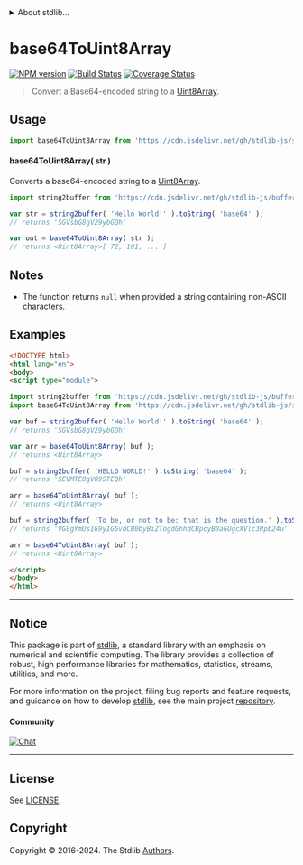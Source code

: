 <!--

@license Apache-2.0

Copyright (c) 2024 The Stdlib Authors.

Licensed under the Apache License, Version 2.0 (the "License");
you may not use this file except in compliance with the License.
You may obtain a copy of the License at

   http://www.apache.org/licenses/LICENSE-2.0

Unless required by applicable law or agreed to in writing, software
distributed under the License is distributed on an "AS IS" BASIS,
WITHOUT WARRANTIES OR CONDITIONS OF ANY KIND, either express or implied.
See the License for the specific language governing permissions and
limitations under the License.

-->


<details>
  <summary>
    About stdlib...
  </summary>
  <p>We believe in a future in which the web is a preferred environment for numerical computation. To help realize this future, we've built stdlib. stdlib is a standard library, with an emphasis on numerical and scientific computation, written in JavaScript (and C) for execution in browsers and in Node.js.</p>
  <p>The library is fully decomposable, being architected in such a way that you can swap out and mix and match APIs and functionality to cater to your exact preferences and use cases.</p>
  <p>When you use stdlib, you can be absolutely certain that you are using the most thorough, rigorous, well-written, studied, documented, tested, measured, and high-quality code out there.</p>
  <p>To join us in bringing numerical computing to the web, get started by checking us out on <a href="https://github.com/stdlib-js/stdlib">GitHub</a>, and please consider <a href="https://opencollective.com/stdlib">financially supporting stdlib</a>. We greatly appreciate your continued support!</p>
</details>

# base64ToUint8Array

[![NPM version][npm-image]][npm-url] [![Build Status][test-image]][test-url] [![Coverage Status][coverage-image]][coverage-url] <!-- [![dependencies][dependencies-image]][dependencies-url] -->

> Convert a Base64-encoded string to a [Uint8Array][@stdlib/array/uint8].

<!-- Package usage documentation. -->



<section class="usage">

## Usage

<!-- eslint-disable stdlib/no-redeclare -->

```javascript
import base64ToUint8Array from 'https://cdn.jsdelivr.net/gh/stdlib-js/string-base-base64-to-uint8array@esm/index.mjs';
```

#### base64ToUint8Array( str )

Converts a base64-encoded string to a [Uint8Array][@stdlib/array/uint8].

```javascript
import string2buffer from 'https://cdn.jsdelivr.net/gh/stdlib-js/buffer-from-string@esm/index.mjs';

var str = string2buffer( 'Hello World!' ).toString( 'base64' );
// returns 'SGVsbG8gV29ybGQh'

var out = base64ToUint8Array( str );
// returns <Uint8Array>[ 72, 101, ... ]
```

</section>

<!-- /.usage -->

<section class="notes">

## Notes

-   The function returns `null` when provided a string containing non-ASCII characters.

</section>

<!-- /.notes -->

<!-- Package usage examples. -->

<section class="examples">

## Examples

```html
<!DOCTYPE html>
<html lang="en">
<body>
<script type="module">

import string2buffer from 'https://cdn.jsdelivr.net/gh/stdlib-js/buffer-from-string@esm/index.mjs';
import base64ToUint8Array from 'https://cdn.jsdelivr.net/gh/stdlib-js/string-base-base64-to-uint8array@esm/index.mjs';

var buf = string2buffer( 'Hello World!' ).toString( 'base64' );
// returns 'SGVsbG8gV29ybGQh'

var arr = base64ToUint8Array( buf );
// returns <Uint8Array>

buf = string2buffer( 'HELLO WORLD!' ).toString( 'base64' );
// returns 'SEVMTE8gV09STEQh'

arr = base64ToUint8Array( buf );
// returns <Uint8Array>

buf = string2buffer( 'To be, or not to be: that is the question.' ).toString( 'base64' );
// returns 'VG8gYmUsIG9yIG5vdCB0byBiZTogdGhhdCBpcyB0aGUgcXVlc3Rpb24u'

arr = base64ToUint8Array( buf );
// returns <Uint8Array>

</script>
</body>
</html>
```

</section>

<!-- /.examples -->

<!-- Section for related `stdlib` packages. Do not manually edit this section, as it is automatically populated. -->

<section class="related">

</section>

<!-- /.related -->

<!-- Section for all links. Make sure to keep an empty line after the `section` element and another before the `/section` close. -->


<section class="main-repo" >

* * *

## Notice

This package is part of [stdlib][stdlib], a standard library with an emphasis on numerical and scientific computing. The library provides a collection of robust, high performance libraries for mathematics, statistics, streams, utilities, and more.

For more information on the project, filing bug reports and feature requests, and guidance on how to develop [stdlib][stdlib], see the main project [repository][stdlib].

#### Community

[![Chat][chat-image]][chat-url]

---

## License

See [LICENSE][stdlib-license].


## Copyright

Copyright &copy; 2016-2024. The Stdlib [Authors][stdlib-authors].

</section>

<!-- /.stdlib -->

<!-- Section for all links. Make sure to keep an empty line after the `section` element and another before the `/section` close. -->

<section class="links">

[npm-image]: http://img.shields.io/npm/v/@stdlib/string-base-base64-to-uint8array.svg
[npm-url]: https://npmjs.org/package/@stdlib/string-base-base64-to-uint8array

[test-image]: https://github.com/stdlib-js/string-base-base64-to-uint8array/actions/workflows/test.yml/badge.svg?branch=main
[test-url]: https://github.com/stdlib-js/string-base-base64-to-uint8array/actions/workflows/test.yml?query=branch:main

[coverage-image]: https://img.shields.io/codecov/c/github/stdlib-js/string-base-base64-to-uint8array/main.svg
[coverage-url]: https://codecov.io/github/stdlib-js/string-base-base64-to-uint8array?branch=main

<!--

[dependencies-image]: https://img.shields.io/david/stdlib-js/string-base-base64-to-uint8array.svg
[dependencies-url]: https://david-dm.org/stdlib-js/string-base-base64-to-uint8array/main

-->

[chat-image]: https://img.shields.io/gitter/room/stdlib-js/stdlib.svg
[chat-url]: https://app.gitter.im/#/room/#stdlib-js_stdlib:gitter.im

[stdlib]: https://github.com/stdlib-js/stdlib

[stdlib-authors]: https://github.com/stdlib-js/stdlib/graphs/contributors

[umd]: https://github.com/umdjs/umd
[es-module]: https://developer.mozilla.org/en-US/docs/Web/JavaScript/Guide/Modules

[deno-url]: https://github.com/stdlib-js/string-base-base64-to-uint8array/tree/deno
[deno-readme]: https://github.com/stdlib-js/string-base-base64-to-uint8array/blob/deno/README.md
[umd-url]: https://github.com/stdlib-js/string-base-base64-to-uint8array/tree/umd
[umd-readme]: https://github.com/stdlib-js/string-base-base64-to-uint8array/blob/umd/README.md
[esm-url]: https://github.com/stdlib-js/string-base-base64-to-uint8array/tree/esm
[esm-readme]: https://github.com/stdlib-js/string-base-base64-to-uint8array/blob/esm/README.md
[branches-url]: https://github.com/stdlib-js/string-base-base64-to-uint8array/blob/main/branches.md

[stdlib-license]: https://raw.githubusercontent.com/stdlib-js/string-base-base64-to-uint8array/main/LICENSE

[@stdlib/array/uint8]: https://github.com/stdlib-js/array-uint8/tree/esm

<!-- <related-links> -->

<!-- </related-links> -->

</section>

<!-- /.links -->
